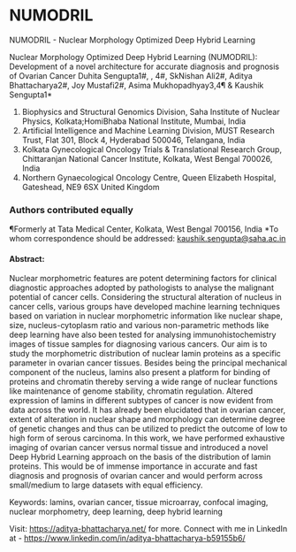 # NUMODRIL
NUMODRIL - Nuclear Morphology  Optimized Deep Hybrid Learning

Nuclear Morphology Optimized Deep Hybrid Learning (NUMODRIL): Development of a novel architecture for accurate diagnosis and prognosis of Ovarian Cancer 
Duhita Sengupta1#, , 4#, SkNishan Ali2#, Aditya Bhattacharya2#, Joy Mustafi2#, Asima Mukhopadhyay3,4¶ & Kaushik Sengupta1*
1.	Biophysics and Structural Genomics Division, Saha Institute of Nuclear Physics, Kolkata;HomiBhaba National Institute, Mumbai, India
2.	Artificial Intelligence and Machine Learning Division, MUST Research Trust, Flat 301, Block 4, Hyderabad 500046, Telangana, India
3.	Kolkata Gynecological Oncology Trials & Translational Research Group, Chittaranjan National Cancer Institute, Kolkata, West Bengal 700026, India
4.	Northern Gynaecological Oncology Centre, Queen Elizabeth Hospital, Gateshead, NE9 6SX United Kingdom

### Authors contributed equally
¶Formerly at Tata Medical Center, Kolkata, West Bengal 700156, India
*To whom correspondence should be addressed: kaushik.sengupta@saha.ac.in



#### Abstract:

Nuclear morphometric features are potent determining factors for clinical diagnostic approaches adopted by pathologists to analyse the malignant potential of cancer cells. Considering the structural alteration of nucleus in cancer cells, various groups have developed machine learning techniques based on variation in nuclear morphometric information like nuclear shape, size, nucleus-cytoplasm ratio and various non-parametric methods like deep learning have also been tested for analysing immunohistochemistry images of tissue samples for diagnosing various cancers. Our aim is to study the morphometric distribution of nuclear lamin proteins as a specific parameter in ovarian cancer tissues. Besides being the principal mechanical component of the nucleus, lamins also present a platform for binding of proteins and chromatin thereby serving a wide range of nuclear functions like maintenance of genome stability, chromatin regulation. Altered expression of lamins in different subtypes of cancer is now evident from data across the world. It has already been elucidated that in ovarian cancer, extent of alteration in nuclear shape and morphology can determine degree of genetic changes and thus can be utilized to predict the outcome of low to high form of serous carcinoma. In this work, we have performed exhaustive imaging of ovarian cancer versus normal tissue and introduced a novel Deep Hybrid Learning approach on the basis of the distribution of lamin proteins. This would be of immense importance in accurate and fast diagnosis and prognosis of ovarian cancer and would perform across small/medium to large datasets with equal efficiency.
 
Keywords: lamins, ovarian cancer, tissue microarray, confocal imaging, nuclear morphometry, deep learning, deep hybrid learning


Visit: https://aditya-bhattacharya.net/ for more.
Connect with me in LinkedIn at - https://www.linkedin.com/in/aditya-bhattacharya-b59155b6/
